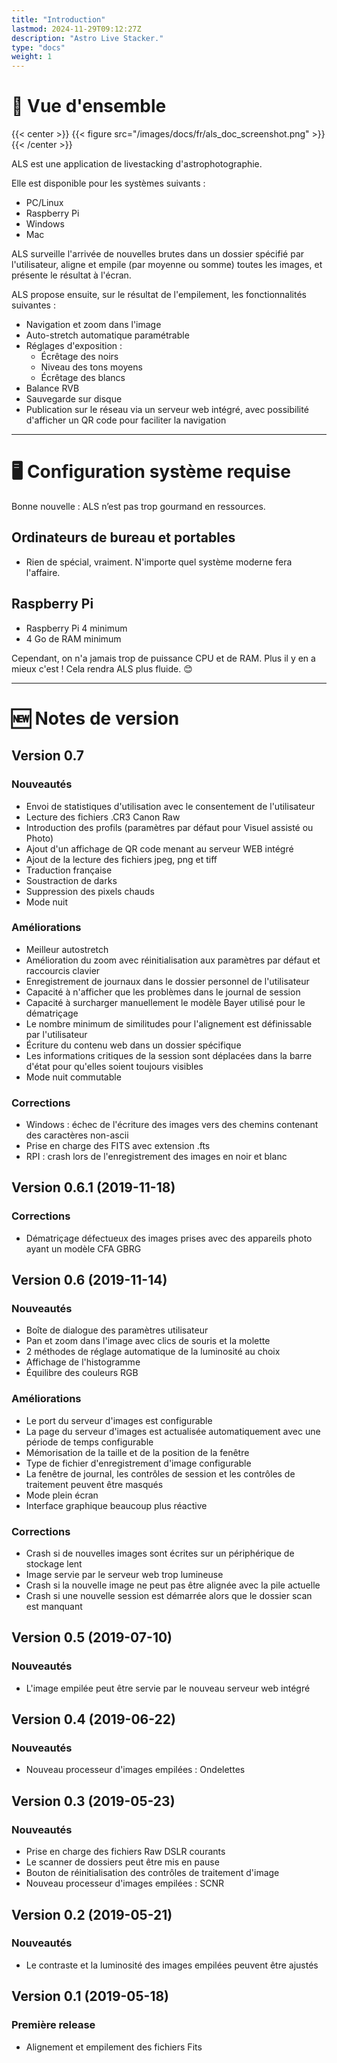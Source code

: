 ```yaml
---
title: "Introduction"
lastmod: 2024-11-29T09:12:27Z
description: "Astro Live Stacker."
type: "docs"
weight: 1
---
```


# 🔭 Vue d'ensemble

{{< center >}}
{{< figure src="/images/docs/fr/als_doc_screenshot.png" >}}
{{< /center >}}


ALS est une application de livestacking d'astrophotographie.

Elle est disponible pour les systèmes suivants :

- PC/Linux
- Raspberry Pi
- Windows
- Mac

ALS surveille l'arrivée de nouvelles brutes dans un dossier spécifié par l'utilisateur, aligne et empile 
(par moyenne ou somme) toutes les images, et présente le résultat à l'écran.

ALS propose ensuite, sur le résultat de l'empilement, les fonctionnalités suivantes : 

- Navigation et zoom dans l'image
- Auto-stretch automatique paramétrable
- Réglages d'exposition :
  - Écrêtage des noirs
  - Niveau des tons moyens
  - Écrêtage des blancs
- Balance RVB
- Sauvegarde sur disque
- Publication sur le réseau via un serveur web intégré, avec possibilité d'afficher un QR code pour
faciliter la navigation


---

# 🖥️ Configuration système requise

Bonne nouvelle : ALS n’est pas trop gourmand en ressources.

## Ordinateurs de bureau et portables
- Rien de spécial, vraiment. N'importe quel système moderne fera l'affaire.

## Raspberry Pi
- Raspberry Pi 4 minimum
- 4 Go de RAM minimum

Cependant, on n'a jamais trop de puissance CPU et de RAM. Plus il y en a mieux c'est ! Cela rendra ALS plus fluide. 😊

---

# 🆕 Notes de version

## Version 0.7

### Nouveautés
- Envoi de statistiques d'utilisation avec le consentement de l'utilisateur
- Lecture des fichiers .CR3 Canon Raw
- Introduction des profils (paramètres par défaut pour Visuel assisté ou Photo)
- Ajout d'un affichage de QR code menant au serveur WEB intégré
- Ajout de la lecture des fichiers jpeg, png et tiff
- Traduction française
- Soustraction de darks
- Suppression des pixels chauds
- Mode nuit 

### Améliorations
- Meilleur autostretch
- Amélioration du zoom avec réinitialisation aux paramètres par défaut et raccourcis clavier
- Enregistrement de journaux dans le dossier personnel de l'utilisateur
- Capacité à n'afficher que les problèmes dans le journal de session
- Capacité à surcharger manuellement le modèle Bayer utilisé pour le dématriçage
- Le nombre minimum de similitudes pour l'alignement est définissable par l'utilisateur
- Écriture du contenu web dans un dossier spécifique
- Les informations critiques de la session sont déplacées dans la barre d'état pour qu'elles soient toujours visibles
- Mode nuit commutable

### Corrections
- Windows : échec de l'écriture des images vers des chemins contenant des caractères non-ascii
- Prise en charge des FITS avec extension .fts
- RPI : crash lors de l'enregistrement des images en noir et blanc

## Version 0.6.1 (2019-11-18)

### Corrections
- Dématriçage défectueux des images prises avec des appareils photo ayant un modèle CFA GBRG

## Version 0.6 (2019-11-14)

### Nouveautés
- Boîte de dialogue des paramètres utilisateur
- Pan et zoom dans l'image avec clics de souris et la molette
- 2 méthodes de réglage automatique de la luminosité au choix
- Affichage de l'histogramme
- Équilibre des couleurs RGB

### Améliorations
- Le port du serveur d'images est configurable
- La page du serveur d'images est actualisée automatiquement avec une période de temps configurable
- Mémorisation de la taille et de la position de la fenêtre
- Type de fichier d'enregistrement d'image configurable
- La fenêtre de journal, les contrôles de session et les contrôles de traitement peuvent être masqués
- Mode plein écran
- Interface graphique beaucoup plus réactive

### Corrections
- Crash si de nouvelles images sont écrites sur un périphérique de stockage lent
- Image servie par le serveur web trop lumineuse
- Crash si la nouvelle image ne peut pas être alignée avec la pile actuelle
- Crash si une nouvelle session est démarrée alors que le dossier scan est manquant

## Version 0.5 (2019-07-10)

### Nouveautés
- L'image empilée peut être servie par le nouveau serveur web intégré

## Version 0.4 (2019-06-22)

### Nouveautés
- Nouveau processeur d'images empilées : Ondelettes

## Version 0.3 (2019-05-23)

### Nouveautés
- Prise en charge des fichiers Raw DSLR courants
- Le scanner de dossiers peut être mis en pause
- Bouton de réinitialisation des contrôles de traitement d'image
- Nouveau processeur d'images empilées : SCNR

## Version 0.2 (2019-05-21)

### Nouveautés
- Le contraste et la luminosité des images empilées peuvent être ajustés

## Version 0.1 (2019-05-18)

### Première release
- Alignement et empilement des fichiers Fits
